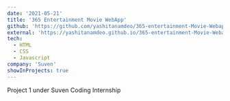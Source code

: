 ```yaml
---
date: '2021-05-21'
title: '365 Entertainment Movie WebApp'
github: 'https://github.com/yashitanamdeo/365-entertainment-Movie-Webapp'
external: 'https://yashitanamdeo.github.io/365-entertainment-Movie-Webapp/'
tech:
  - HTML
  - CSS
  - Javascript
company: 'Suven'
showInProjects: true
---
```


Project 1 under Suven Coding Internship
